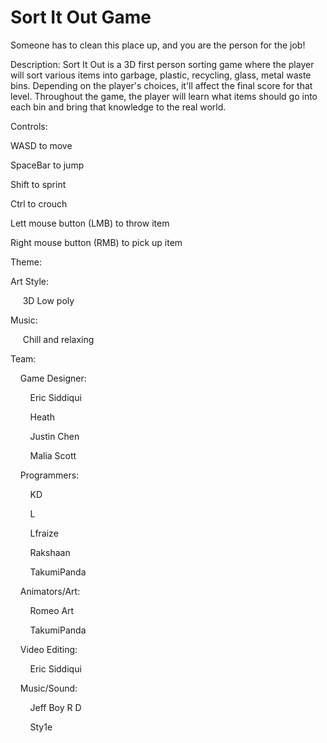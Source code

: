 # Sort It Out Game

Someone has to clean this place up, and you are the person for the job!

Description:
Sort It Out is a 3D first person sorting game where the player will sort various items into garbage, plastic, recycling, glass, metal waste bins. Depending on the player's choices, it'll affect the final score for that level.
Throughout the game, the player will learn what items should go into each bin and bring that knowledge to the real world.


Controls:

WASD to move

SpaceBar to jump

Shift to sprint

Ctrl to crouch

Lett mouse button (LMB) to throw item

Right mouse button (RMB) to pick up item


Theme:

Art Style:

&nbsp;&nbsp;&nbsp;&nbsp; 3D Low poly

Music:

&nbsp;&nbsp;&nbsp;&nbsp; Chill and relaxing

Team:

&nbsp;&nbsp;&nbsp;&nbsp;Game Designer:

&nbsp;&nbsp;&nbsp;&nbsp;&nbsp;&nbsp;&nbsp;&nbsp;Eric Siddiqui

&nbsp;&nbsp;&nbsp;&nbsp;&nbsp;&nbsp;&nbsp;&nbsp;Heath

&nbsp;&nbsp;&nbsp;&nbsp;&nbsp;&nbsp;&nbsp;&nbsp;Justin Chen

&nbsp;&nbsp;&nbsp;&nbsp;&nbsp;&nbsp;&nbsp;&nbsp;Malia Scott


&nbsp;&nbsp;&nbsp;&nbsp;Programmers:

&nbsp;&nbsp;&nbsp;&nbsp;&nbsp;&nbsp;&nbsp;&nbsp;KD

&nbsp;&nbsp;&nbsp;&nbsp;&nbsp;&nbsp;&nbsp;&nbsp;L

&nbsp;&nbsp;&nbsp;&nbsp;&nbsp;&nbsp;&nbsp;&nbsp;Lfraize

&nbsp;&nbsp;&nbsp;&nbsp;&nbsp;&nbsp;&nbsp;&nbsp;Rakshaan

&nbsp;&nbsp;&nbsp;&nbsp;&nbsp;&nbsp;&nbsp;&nbsp;TakumiPanda


&nbsp;&nbsp;&nbsp;&nbsp;Animators/Art:

&nbsp;&nbsp;&nbsp;&nbsp;&nbsp;&nbsp;&nbsp;&nbsp;Romeo Art

&nbsp;&nbsp;&nbsp;&nbsp;&nbsp;&nbsp;&nbsp;&nbsp;TakumiPanda


&nbsp;&nbsp;&nbsp;&nbsp;Video Editing:

&nbsp;&nbsp;&nbsp;&nbsp;&nbsp;&nbsp;&nbsp;&nbsp;Eric Siddiqui


&nbsp;&nbsp;&nbsp;&nbsp;Music/Sound:

&nbsp;&nbsp;&nbsp;&nbsp;&nbsp;&nbsp;&nbsp;&nbsp;Jeff Boy R D

&nbsp;&nbsp;&nbsp;&nbsp;&nbsp;&nbsp;&nbsp;&nbsp;Sty1e
